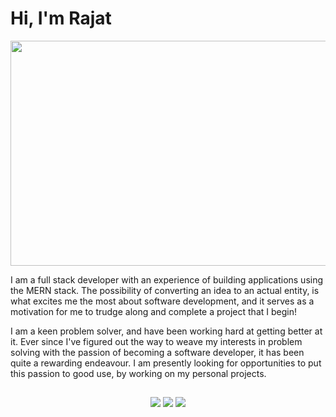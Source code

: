 # Hi, I'm Rajat

<p align="center">
<img src= "https://media.giphy.com/media/XEfobFYazqawdjLt6y/giphy.gif" width="640" height="360"/>
</p>

I am a full stack developer with an experience of building applications using the MERN stack. The possibility of converting an idea to an actual entity, is what excites me the most about software development, and it serves as a motivation for me to trudge along and complete a project that I begin!

I am a keen problem solver, and have been working hard at getting better at it. Ever since I've figured out the way to weave my interests in problem solving with the passion of becoming a software developer, it has been quite a rewarding endeavour. I am presently looking for opportunities to put this passion to good use, by working on my personal projects.

##

<span align="center">
 
<a href="https://www.linkedin.com/in/rajat--m"><img src="https://img.techpowerup.org/200713/linkedin-box-fill-2.png" /></a>
<a href="https://medium.com/@rajat_m"><img src="https://img.techpowerup.org/200713/medium-fill.png" /></a>
<a href="mailto:rajatm544@gmail"><img src="https://img.techpowerup.org/200713/gmail36.png" /></a>

</span>
